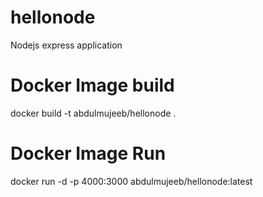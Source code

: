 # hellonode
Nodejs express application

# Docker Image build
docker build -t abdulmujeeb/hellonode .

# Docker Image Run
docker run -d -p 4000:3000 abdulmujeeb/hellonode:latest


